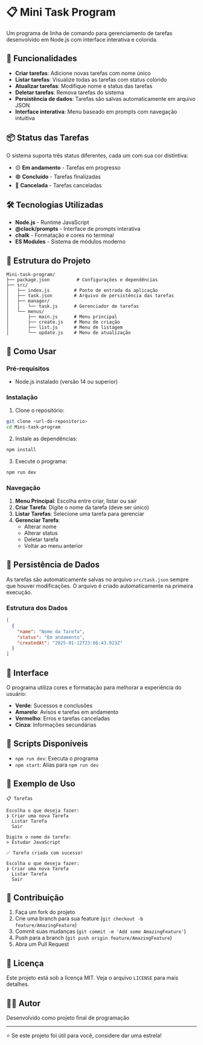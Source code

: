# 📋 Mini Task Program

Um programa de linha de comando para gerenciamento de tarefas desenvolvido em Node.js com interface interativa e colorida.

## 🚀 Funcionalidades

- **Criar tarefas**: Adicione novas tarefas com nome único
- **Listar tarefas**: Visualize todas as tarefas com status colorido
- **Atualizar tarefas**: Modifique nome e status das tarefas
- **Deletar tarefas**: Remova tarefas do sistema
- **Persistência de dados**: Tarefas são salvas automaticamente em arquivo JSON
- **Interface interativa**: Menu baseado em prompts com navegação intuitiva

## 📦 Status das Tarefas

O sistema suporta três status diferentes, cada um com sua cor distintiva:

- 🟡 **Em andamento** - Tarefas em progresso
- 🟢 **Concluído** - Tarefas finalizadas
- 🔴 **Cancelada** - Tarefas canceladas

## 🛠️ Tecnologias Utilizadas

- **Node.js** - Runtime JavaScript
- **@clack/prompts** - Interface de prompts interativa
- **chalk** - Formatação e cores no terminal
- **ES Modules** - Sistema de módulos moderno

## 📁 Estrutura do Projeto

```
Mini-task-program/
├── package.json          # Configurações e dependências
├── src/
│   ├── index.js         # Ponto de entrada da aplicação
│   ├── task.json        # Arquivo de persistência das tarefas
│   ├── manager/
│   │   └── task.js      # Gerenciador de tarefas
│   └── menus/
│       ├── main.js      # Menu principal
│       ├── create.js    # Menu de criação
│       ├── list.js      # Menu de listagem
│       └── update.js    # Menu de atualização
```

## 🚀 Como Usar

### Pré-requisitos

- Node.js instalado (versão 14 ou superior)

### Instalação

1. Clone o repositório:
```bash
git clone <url-do-repositorio>
cd Mini-task-program
```

2. Instale as dependências:
```bash
npm install
```

3. Execute o programa:
```bash
npm run dev
```

### Navegação

1. **Menu Principal**: Escolha entre criar, listar ou sair
2. **Criar Tarefa**: Digite o nome da tarefa (deve ser único)
3. **Listar Tarefas**: Selecione uma tarefa para gerenciar
4. **Gerenciar Tarefa**: 
   - Alterar nome
   - Alterar status
   - Deletar tarefa
   - Voltar ao menu anterior

## 💾 Persistência de Dados

As tarefas são automaticamente salvas no arquivo `src/task.json` sempre que houver modificações. O arquivo é criado automaticamente na primeira execução.

### Estrutura dos Dados

```json
[
  {
    "name": "Nome da Tarefa",
    "status": "Em andamento",
    "createdAt": "2025-01-12T23:06:43.923Z"
  }
]
```

## 🎨 Interface

O programa utiliza cores e formatação para melhorar a experiência do usuário:

- **Verde**: Sucessos e conclusões
- **Amarelo**: Avisos e tarefas em andamento
- **Vermelho**: Erros e tarefas canceladas
- **Cinza**: Informações secundárias

## 🔧 Scripts Disponíveis

- `npm run dev`: Executa o programa
- `npm start`: Alias para `npm run dev`

## 📝 Exemplo de Uso

```
📋 Tarefas

Escolha o que deseja fazer:
❯ Criar uma nova Tarefa
  Listar Tarefa
  Sair

Digite o nome da tarefa:
> Estudar JavaScript

✅ Tarefa criada com sucesso!

Escolha o que deseja fazer:
❯ Criar uma nova Tarefa
  Listar Tarefa
  Sair
```

## 🤝 Contribuição

1. Faça um fork do projeto
2. Crie uma branch para sua feature (`git checkout -b feature/AmazingFeature`)
3. Commit suas mudanças (`git commit -m 'Add some AmazingFeature'`)
4. Push para a branch (`git push origin feature/AmazingFeature`)
5. Abra um Pull Request

## 📄 Licença

Este projeto está sob a licença MIT. Veja o arquivo `LICENSE` para mais detalhes.

## 👨‍💻 Autor

Desenvolvido como projeto final de programação

---

⭐ Se este projeto foi útil para você, considere dar uma estrela! 
